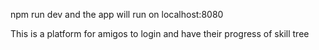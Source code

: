 

npm run dev and the app will run on localhost:8080 

This is a platform for amigos to login and have their progress of skill tree 